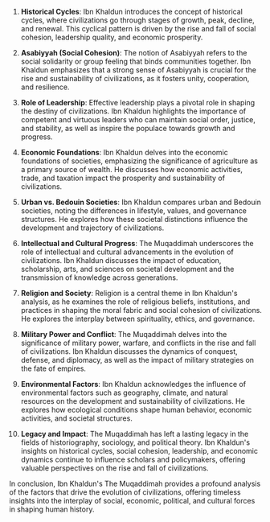 1. **Historical Cycles**: Ibn Khaldun introduces the concept of historical cycles, where civilizations go through stages of growth, peak, decline, and renewal. This cyclical pattern is driven by the rise and fall of social cohesion, leadership quality, and economic prosperity.

2. **Asabiyyah (Social Cohesion)**: The notion of Asabiyyah refers to the social solidarity or group feeling that binds communities together. Ibn Khaldun emphasizes that a strong sense of Asabiyyah is crucial for the rise and sustainability of civilizations, as it fosters unity, cooperation, and resilience.

3. **Role of Leadership**: Effective leadership plays a pivotal role in shaping the destiny of civilizations. Ibn Khaldun highlights the importance of competent and virtuous leaders who can maintain social order, justice, and stability, as well as inspire the populace towards growth and progress.

4. **Economic Foundations**: Ibn Khaldun delves into the economic foundations of societies, emphasizing the significance of agriculture as a primary source of wealth. He discusses how economic activities, trade, and taxation impact the prosperity and sustainability of civilizations.

5. **Urban vs. Bedouin Societies**: Ibn Khaldun compares urban and Bedouin societies, noting the differences in lifestyle, values, and governance structures. He explores how these societal distinctions influence the development and trajectory of civilizations.

6. **Intellectual and Cultural Progress**: The Muqaddimah underscores the role of intellectual and cultural advancements in the evolution of civilizations. Ibn Khaldun discusses the impact of education, scholarship, arts, and sciences on societal development and the transmission of knowledge across generations.

7. **Religion and Society**: Religion is a central theme in Ibn Khaldun's analysis, as he examines the role of religious beliefs, institutions, and practices in shaping the moral fabric and social cohesion of civilizations. He explores the interplay between spirituality, ethics, and governance.

8. **Military Power and Conflict**: The Muqaddimah delves into the significance of military power, warfare, and conflicts in the rise and fall of civilizations. Ibn Khaldun discusses the dynamics of conquest, defense, and diplomacy, as well as the impact of military strategies on the fate of empires.

9. **Environmental Factors**: Ibn Khaldun acknowledges the influence of environmental factors such as geography, climate, and natural resources on the development and sustainability of civilizations. He explores how ecological conditions shape human behavior, economic activities, and societal structures.

10. **Legacy and Impact**: The Muqaddimah has left a lasting legacy in the fields of historiography, sociology, and political theory. Ibn Khaldun's insights on historical cycles, social cohesion, leadership, and economic dynamics continue to influence scholars and policymakers, offering valuable perspectives on the rise and fall of civilizations.

In conclusion, Ibn Khaldun's The Muqaddimah provides a profound analysis of the factors that drive the evolution of civilizations, offering timeless insights into the interplay of social, economic, political, and cultural forces in shaping human history.